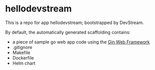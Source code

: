 # hellodevstream

This is a repo for app hellodevstream; bootstrapped by DevStream.

By default, the automatically generated scaffolding contains:

- a piece of sample go web app code using the [Gin Web Framework](https://github.com/gin-gonic/gin)
- .gitignore
- Makefile
- Dockerfile
- Helm chart
